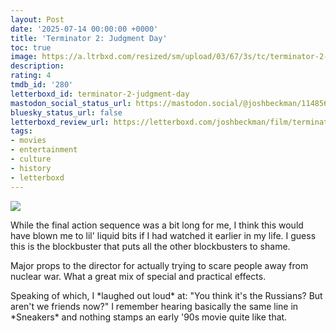 ```yaml
---
layout: Post
date: '2025-07-14 00:00:00 +0000'
title: 'Terminator 2: Judgment Day'
toc: true
image: https://a.ltrbxd.com/resized/sm/upload/03/67/3s/tc/terminator-2-judgment-day-original-0-600-0-900-crop.jpg?v=12f5752b5c
description:
rating: 4
tmdb_id: '280'
letterboxd_id: terminator-2-judgment-day
mastodon_social_status_url: https://mastodon.social/@joshbeckman/114856376488824623
bluesky_status_url: false
letterboxd_review_url: https://letterboxd.com/joshbeckman/film/terminator-2-judgment-day/
tags:
- movies
- entertainment
- culture
- history
- letterboxd
---
```


 <p><img src="https://a.ltrbxd.com/resized/sm/upload/03/67/3s/tc/terminator-2-judgment-day-original-0-600-0-900-crop.jpg?v=12f5752b5c"/></p> <p>While the final action sequence was a bit long for me, I think this would have blown me to lil' liquid bits if I had watched it earlier in my life. I guess this is the blockbuster that puts all the other blockbusters to shame.</p><p>Major props to the director for actually trying to scare people away from nuclear war. What a great mix of special and practical effects.</p><p>Speaking of which, I *laughed out loud* at: "You think it's the Russians? But aren't we friends now?" I remember hearing basically the same line in *Sneakers* and nothing stamps an early '90s movie quite like that.</p> 
